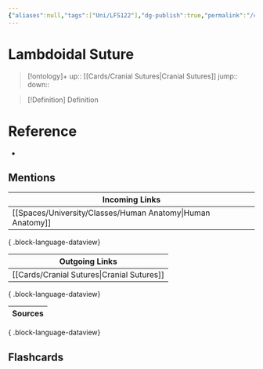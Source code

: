 ```yaml
---
{"aliases":null,"tags":["Uni/LFS122"],"dg-publish":true,"permalink":"/cards/lambdoidal-suture/","dgPassFrontmatter":true}
---
```


# Lambdoidal Suture

> [!ontology]+
> up:: [[Cards/Cranial Sutures\|Cranial Sutures]]
> jump:: 
> down:: 

> [!Definition] Definition

# Reference

- 

## Mentions

| Incoming Links                                                |
| ------------------------------------------------------------- |
| [[Spaces/University/Classes/Human Anatomy\|Human Anatomy]] |

{ .block-language-dataview}

| Outgoing Links                                |
| --------------------------------------------- |
| [[Cards/Cranial Sutures\|Cranial Sutures]] |

{ .block-language-dataview}

| Sources |
| ------- |

{ .block-language-dataview}

## Flashcards
